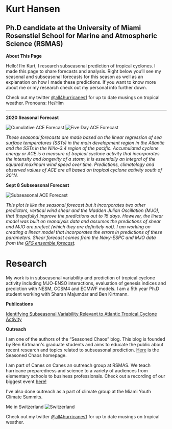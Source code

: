 # Kurt Hansen
## Ph.D candidate at the University of Miami Rosenstiel School for Marine and Atmospheric Science (RSMAS)


**About This Page**

Hello! I’m Kurt, I research subseasonal prediction of tropical cyclones. I made this page to share forecasts and analysis. Right below you’ll see my seasonal and subseasonal forecasts for this season as well as an explanation on how I made these predictions. If you want to know more about me or my research check out my personal info further down.

Check out my twitter [@all4hurricanes1](https://twitter.com/all4hurricanes1) for up to date musings on tropical weather.
Pronouns: He/Him

___

**2020 Seasonal Forecast**

![Cumulative ACE Forecast](https://user-images.githubusercontent.com/37673640/93149499-809cbd00-f6c4-11ea-9b60-f4464bb52ff1.png)
![Five Day ACE Forecast](https://user-images.githubusercontent.com/37673640/93149570-a9bd4d80-f6c4-11ea-82b4-f7596f5688bb.png)

*These seasonal forecasts are made based on the linear regression of sea surface temperatures (SSTs) in the main development region in the Atlantic and the SSTs in the Niño-3.4 region of the pacific. Accumulated cyclone energy or ACE is a measure of tropical cyclone activity that incorporates the intensity and longevity of a storm, it is essentially an integral of the squared maximum wind speed over time. Predictions, climatology and observed values of ACE are all based on tropical cyclone activity south of 30°N.*


**Sept 8 Subseasonal Forecast**

![Subseasonal ACE Forecast](https://user-images.githubusercontent.com/37673640/92930983-cd586d80-f410-11ea-8e2e-e5a3ccce8279.png)

*This plot is like the seasonal forecast but it incorporates two other predictors, vertical wind shear and the Madden Julian Oscillation (MJO), that (hopefully) improve the predictions out to 15 days. However, the linear model was built on reanalysis data and assumes the predictions of shear and MJO are prefect (which they are definitely not). I am working on creating a linear model that incorporates the errors in predictions of these parameters. Shear forecast comes from the Navy-ESPC and MJO data from the [GFS ensemble forecast](https://www.cpc.ncep.noaa.gov/products/precip/CWlink/MJO/mjo.shtml).*


# Research

My work is in subseasonal variability and prediction of tropical cyclone activity including MJO-ENSO interactions, evaluation of genesis indices and prediction with NESM, CCSM4 and ECMWF models. I am a 5th year Ph.D student working with Sharan Majumdar and Ben Kirtmann.

**Publications**   

[Identifying Subseasonal Variability Relevant to Atlantic Tropical Cyclone Activity](https://journals.ametsoc.org/waf/article/doi/10.1175/WAF-D-19-0260.1/353803/Identifying-Subseasonal-Variability-Relevant-to)

**Outreach**

I am one of the authors of the “Seasoned Chaos” blog. This blog is founded by Ben Kirtmann's graduate students and aims to educate the public about recent research and topics related to subseasonal prediction. [Here](https://seasonedchaos.github.io/) is the Seasoned Chaos homepage. 

I am part of Canes on Canes an outreach group at RSMAS. We teach hurricane preparedness and science to a variety of audiences from elementary schools to business professionals. Check out a recording of our biggest event [here!](https://www.youtube.com/watch?v=5VKOYdmWM5I)

I've also done outreach as a part of climate group at the Miami Youth Climate Summits.

Me in Switzerland ![Switzerland](https://user-images.githubusercontent.com/37673640/87254653-02b4ff00-c452-11ea-94ed-96aa31f425dc.jpg)

Check out my twitter [@all4hurricanes1](https://twitter.com/all4hurricanes1) for up to date musings on tropical weather.








